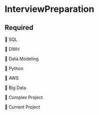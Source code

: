 # InterviewPreparation

## Required

[comment]: # (Use :black_square_button: for uncomplete tasks and :white_check_mark: for completed tasks. )

:black_square_button: SQL


:black_square_button: DWH


:black_square_button: Data Modeling


:black_square_button: Python


:black_square_button: AWS


:black_square_button: Big Data


:black_square_button: Complex Project


:black_square_button: Current Project

